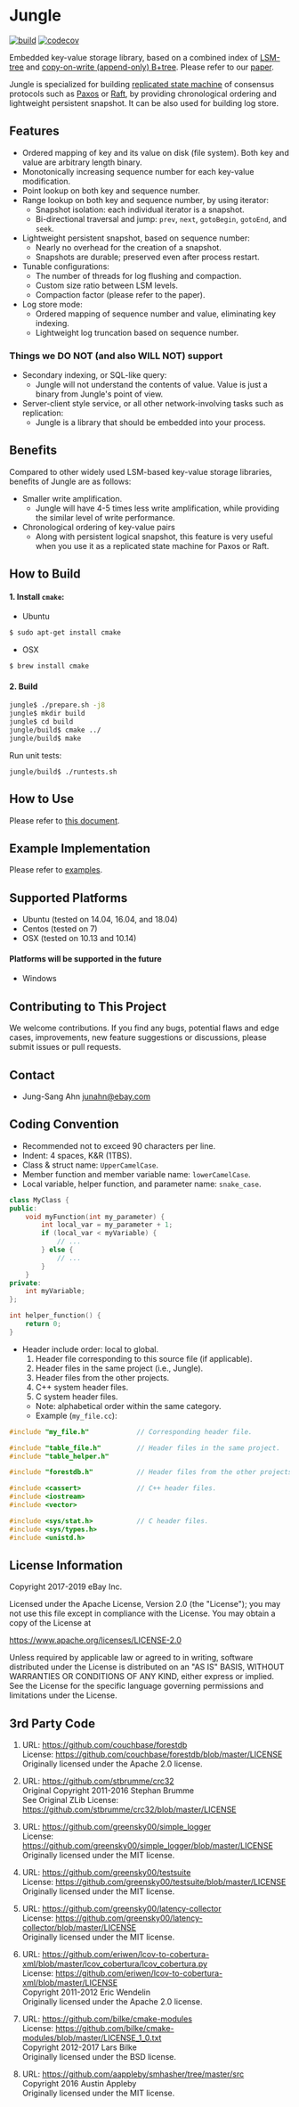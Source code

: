 

Jungle
======

[![build](https://github.com/eBay/Jungle/workflows/build/badge.svg)](https://github.com/eBay/Jungle/actions)
[![codecov](https://codecov.io/gh/eBay/Jungle/branch/master/graph/badge.svg)](https://codecov.io/gh/eBay/Jungle)


Embedded key-value storage library, based on a combined index of [LSM-tree](https://en.wikipedia.org/wiki/Log-structured_merge-tree) and [copy-on-write (append-only) B+tree](https://www.usenix.org/legacy/events/lsf07/tech/rodeh.pdf). Please refer to our [paper](https://www.usenix.org/conference/hotstorage19/presentation/ahn).

Jungle is specialized for building [replicated state machine](https://en.wikipedia.org/wiki/State_machine_replication) of consensus protocols such as [Paxos](https://en.wikipedia.org/wiki/Paxos_(computer_science)) or [Raft](https://raft.github.io/), by providing chronological ordering and lightweight persistent snapshot. It can be also used for building log store.


Features
--------
* Ordered mapping of key and its value on disk (file system). Both key and value are arbitrary length binary.
* Monotonically increasing sequence number for each key-value modification.
* Point lookup on both key and sequence number.
* Range lookup on both key and sequence number, by using iterator:
    * Snapshot isolation: each individual iterator is a snapshot.
    * Bi-directional traversal and jump: `prev`, `next`, `gotoBegin`, `gotoEnd`, and `seek`.
* Lightweight persistent snapshot, based on sequence number:
    * Nearly no overhead for the creation of a snapshot.
    * Snapshots are durable; preserved even after process restart.
* Tunable configurations:
    * The number of threads for log flushing and compaction.
    * Custom size ratio between LSM levels.
    * Compaction factor (please refer to the paper).
* Log store mode:
    * Ordered mapping of sequence number and value, eliminating key indexing.
    * Lightweight log truncation based on sequence number.

### Things we DO NOT (and also WILL NOT) support
* Secondary indexing, or SQL-like query:
    * Jungle will not understand the contents of value. Value is just a binary from Jungle's point of view.
* Server-client style service, or all other network-involving tasks such as replication:
    * Jungle is a library that should be embedded into your process.


Benefits
--------
Compared to other widely used LSM-based key-value storage libraries, benefits of Jungle are as follows:

* Smaller write amplification.
    * Jungle will have 4-5 times less write amplification, while providing the similar level of write performance.
* Chronological ordering of key-value pairs
    * Along with persistent logical snapshot, this feature is very useful when you use it as a replicated state machine for Paxos or Raft.



How to Build
------------
#### 1. Install `cmake`: ####
* Ubuntu
```sh
$ sudo apt-get install cmake
```

* OSX
```sh
$ brew install cmake
```

#### 2. Build ####
```sh
jungle$ ./prepare.sh -j8
jungle$ mkdir build
jungle$ cd build
jungle/build$ cmake ../
jungle/build$ make
```

Run unit tests:
```
jungle/build$ ./runtests.sh
```


How to Use
----------
Please refer to [this document](./docs/how_to_use.md).


Example Implementation
-----------------------
Please refer to [examples](./examples).


Supported Platforms
-------------------
* Ubuntu (tested on 14.04, 16.04, and 18.04)
* Centos (tested on 7)
* OSX (tested on 10.13 and 10.14)

#### Platforms will be supported in the future
* Windows


Contributing to This Project
----------------------------
We welcome contributions. If you find any bugs, potential flaws and edge cases, improvements, new feature suggestions or discussions, please submit issues or pull requests.


Contact
-------
* Jung-Sang Ahn <junahn@ebay.com>


Coding Convention
-----------------
* Recommended not to exceed 90 characters per line.
* Indent: 4 spaces, K&R (1TBS).
* Class & struct name: `UpperCamelCase`.
* Member function and member variable name: `lowerCamelCase`.
* Local variable, helper function, and parameter name: `snake_case`.

```C++
class MyClass {
public:
    void myFunction(int my_parameter) {
        int local_var = my_parameter + 1;
        if (local_var < myVariable) {
            // ...
        } else {
            // ...
        }
    }
private:
    int myVariable;
};

int helper_function() {
    return 0;
}
```

* Header include order: local to global.
    1. Header file corresponding to this source file (if applicable).
    2. Header files in the same project (i.e., Jungle).
    3. Header files from the other projects.
    4. C++ system header files.
    5. C system header files.
    * Note: alphabetical order within the same category.
    * Example (`my_file.cc`):
```C++
#include "my_file.h"            // Corresponding header file.

#include "table_file.h"         // Header files in the same project.
#include "table_helper.h"

#include "forestdb.h"           // Header files from the other projects.

#include <cassert>              // C++ header files.
#include <iostream>
#include <vector>

#include <sys/stat.h>           // C header files.
#include <sys/types.h>
#include <unistd.h>
```

License Information
--------------------
Copyright 2017-2019 eBay Inc.

Licensed under the Apache License, Version 2.0 (the "License"); you may not use this file except in compliance with the License. You may obtain a copy of the License at

https://www.apache.org/licenses/LICENSE-2.0

Unless required by applicable law or agreed to in writing, software distributed under the License is distributed on an "AS IS" BASIS, WITHOUT WARRANTIES OR CONDITIONS OF ANY KIND, either express or implied. See the License for the specific language governing permissions and limitations under the License.


3rd Party Code
--------------
1. URL: https://github.com/couchbase/forestdb<br>
License: https://github.com/couchbase/forestdb/blob/master/LICENSE<br>
Originally licensed under the Apache 2.0 license.

2. URL: https://github.com/stbrumme/crc32<br>
Original Copyright 2011-2016 Stephan Brumme<br>
See Original ZLib License: https://github.com/stbrumme/crc32/blob/master/LICENSE

3. URL: https://github.com/greensky00/simple_logger<br>
License: https://github.com/greensky00/simple_logger/blob/master/LICENSE<br>
Originally licensed under the MIT license.

4. URL: https://github.com/greensky00/testsuite<br>
License: https://github.com/greensky00/testsuite/blob/master/LICENSE<br>
Originally licensed under the MIT license.

5. URL: https://github.com/greensky00/latency-collector<br>
License: https://github.com/greensky00/latency-collector/blob/master/LICENSE<br>
Originally licensed under the MIT license.

6. URL: https://github.com/eriwen/lcov-to-cobertura-xml/blob/master/lcov_cobertura/lcov_cobertura.py<br>
License: https://github.com/eriwen/lcov-to-cobertura-xml/blob/master/LICENSE<br>
Copyright 2011-2012 Eric Wendelin<br>
Originally licensed under the Apache 2.0 license.

7. URL: https://github.com/bilke/cmake-modules<br>
License: https://github.com/bilke/cmake-modules/blob/master/LICENSE_1_0.txt<br>
Copyright 2012-2017 Lars Bilke<br>
Originally licensed under the BSD license.

8. URL: https://github.com/aappleby/smhasher/tree/master/src<br>
Copyright 2016 Austin Appleby<br>
Originally licensed under the MIT license.
